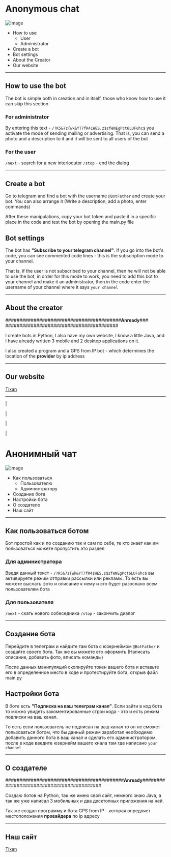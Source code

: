 # Anonymous chat

![image](https://user-images.githubusercontent.com/104269567/205639043-6799e8ff-d17e-4a20-b26f-89457ab22c08.png)


+ How to use
   + User
   + Administrator
+ Create a bot
+ Bot settings
+ About the Creator
+ Our website

_____

## How to use the bot
The bot is simple both in creation and in itself, those who know how to use it can skip this section
### For administrator
By entering this text - `/?K5&7z{wk&YT7fR41WES,z$zfeNEgPct6LUFuhc$` you activate the mode of sending mailing or advertising. That is, you can send a photo and a description to it and it will be sent to all users of the bot
### For the user
`/next` - search for a new interlocutor
`/stop` - end the dialog
_____
## Create a bot
Go to telegram and find a bot with the username `@BotFather` and create your bot.
You can also arrange it (Write a description, add a photo, enter commands)

After these manipulations, copy your bot token and paste it in a specific place in the code and test the bot by opening the main.py file

## Bot settings
The bot has **"Subscribe to your telegram channel"**. If you go into the bot's code, you can see commented code lines - this is the subscription mode to your channel.

That is, if the user is not subscribed to your channel, then he will not be able to use the bot, in order for this mode to work, you need to add this bot to your channel and make it an administrator, then in the code enter the username of your channel where it says `your channel`
_____

## About the creator

#########################################**Anready**### ########################################

I create bots in Python, I also have my own website, I know a little Java, and I have already written 3 mobile and 2 desktop applications on it.

I also created a program and a GPS from IP bot - which determines the location of the **provider** by ip address

_____

## Our website

[Tixan](http://tixan.unaux.com)

_______
|

|

|

|

# Анонимный чат

![image](https://user-images.githubusercontent.com/104269567/205639043-6799e8ff-d17e-4a20-b26f-89457ab22c08.png)

+ Как пользоваться
  + Пользователю
  + Администратору
+ Создание бота
+ Настройки бота
+ О создателе
+ Наш сайт

_____

## Как пользоваться ботом
Бот простой как и по созданию так и сам по себе, те кто знает как им пользоваться можете пропустить это раздел
### Для администратора
Введя данный текст - `/?K5&7z{wk&YT7fR41WES,z$zfeNEgPct6LUFuhc$` вы активируете режим отправки рассылки или рекламы. То есть вы можете выслать фото и описание к нему и это будет разослано всем пользователям бота
### Для пользователя
`/next` - скать нового собеседника
`/stop` - закончить диалог
_____
## Создание бота
Перейдите в телеграм и найдите там бота с юзернеймом `@BotFather` и создайте своего бота.
Так же вы можете его оформить (Написать описание, добавить фото, вписать команды) 

После данных манипуляций скопируйте токен вашего бота и вставьте его в определенное место в коде и протестируйте бота, открыв файл main.py

## Настройки бота
В боте есть **"Подписка на ваш телеграм канал"**. Если зайти в код бота то можно увидеть закоментированные строи кода - это и есть режим подписки на ваш канал.

То есть если пользователь не подписан на ваш канал то он не сможет пользоваться ботом, что бы данный режим заработал необходимо добавить данного бота в ваш канал и сделать его администратором, после в коде введите юзернейм вашего кнала там где написано `your channel`
_____

## О создателе

##########################################**Anready**##########################################

Создаю ботов на Python, так же имею свой сайт, немного знаю Java, а так же уже написал 3 мобильных и два десктопных приложения на ней.

Так же создал программу и бота GPS from IP - которая опредляет местоположения **провайдера** по ip адресу

_____

## Наш сайт

[Tixan](http://tixan.unaux.com)
